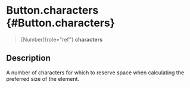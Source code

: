 Button.characters {#Button.characters}
=================

> [Number]{role="ref"} **characters**

Description
-----------

A number of characters for which to reserve space when calculating the
preferred size of the element.

